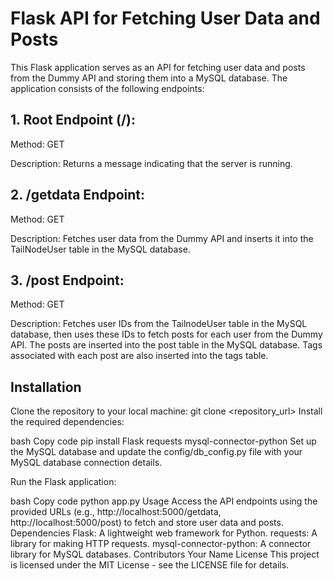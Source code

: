 # Flask API for Fetching User Data and Posts
This Flask application serves as an API for fetching user data and posts from the Dummy API and storing them into a MySQL database. The application consists of the following endpoints:

## 1. Root Endpoint (/):
Method: GET

Description: Returns a message indicating that the server is running.

## 2. /getdata Endpoint:
Method: GET

Description: Fetches user data from the Dummy API and inserts it into the TailNodeUser table in the MySQL database.
## 3. /post Endpoint:

Method: GET

Description: Fetches user IDs from the TailnodeUser table in the MySQL database, then uses these IDs to fetch posts for each user from the Dummy API. The posts are inserted into the post table in the MySQL database. Tags associated with each post are also inserted into the tags table.

## Installation
Clone the repository to your local machine:
git clone <repository_url>
Install the required dependencies:

bash
Copy code
pip install Flask requests mysql-connector-python
Set up the MySQL database and update the config/db_config.py file with your MySQL database connection details.

Run the Flask application:

bash
Copy code
python app.py
Usage
Access the API endpoints using the provided URLs (e.g., http://localhost:5000/getdata, http://localhost:5000/post) to fetch and store user data and posts.
Dependencies
Flask: A lightweight web framework for Python.
requests: A library for making HTTP requests.
mysql-connector-python: A connector library for MySQL databases.
Contributors
Your Name
License
This project is licensed under the MIT License - see the LICENSE file for details.

